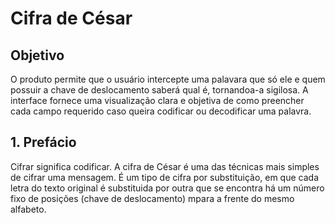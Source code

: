 # Cifra de César

## Objetivo

O produto permite que o usuário intercepte uma palavara que só ele e quem possuir a chave de deslocamento saberá qual é, tornandoa-a sigilosa. A interface fornece uma visualização clara e objetiva de como preencher cada campo requerido caso queira codificar ou decodificar uma palavra.


## 1. Prefácio

Cifrar significa codificar.
A cifra de César é uma das técnicas mais simples de cifrar uma mensagem. É um
tipo de cifra por substituição, em que cada letra do texto original é
substituida por outra que se encontra há um número fixo de posições
(chave de deslocamento) mpara a frente do mesmo alfabeto.

